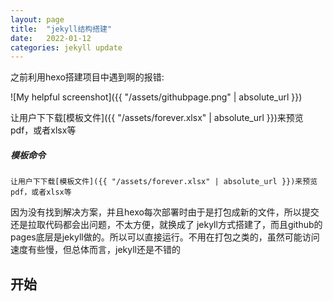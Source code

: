 ```yaml
---
layout: page
title:  "jekyll结构搭建"
date:   2022-01-12 
categories: jekyll update
---
```


之前利用hexo搭建项目中遇到啊的报错:
<!-- 图片显示的方式 -->
![My helpful screenshot]({{ "/assets/githubpage.png" | absolute_url }})

<!-- pdf类似文件显示的方式 -->
让用户下下载[模板文件]({{ "/assets/forever.xlsx" | absolute_url }})来预览pdf，或者xlsx等
##### 模板命令
``` 
让用户下下载[模板文件]({{ "/assets/forever.xlsx" | absolute_url }})来预览pdf，或者xlsx等
```

因为没有找到解决方案，并且hexo每次部署时由于是打包成新的文件，所以提交还是拉取代码都会出问题，不太方便，就换成了
jekyll方式搭建了，而且github的pages底层是jekyll做的。所以可以直接运行。不用在打包之类的，虽然可能访问速度有些慢，但总体而言，jekyll还是不错的
## 开始
``` bash

```




